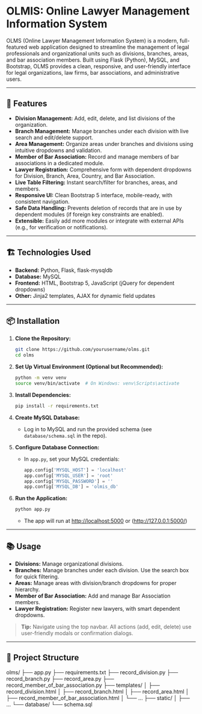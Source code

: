 # OLMIS: Online Lawyer Management Information System

OLMS (Online Lawyer Management Information System) is a modern, full-featured web application designed to streamline the management of legal professionals and organizational units such as divisions, branches, areas, and bar association members. Built using Flask (Python), MySQL, and Bootstrap, OLMS provides a clean, responsive, and user-friendly interface for legal organizations, law firms, bar associations, and administrative users.

---

## 🚀 Features

- **Division Management:** Add, edit, delete, and list divisions of the organization.
- **Branch Management:** Manage branches under each division with live search and edit/delete support.
- **Area Management:** Organize areas under branches and divisions using intuitive dropdowns and validation.
- **Member of Bar Association:** Record and manage members of bar associations in a dedicated module.
- **Lawyer Registration:** Comprehensive form with dependent dropdowns for Division, Branch, Area, Country, and Bar Association.
- **Live Table Filtering:** Instant search/filter for branches, areas, and members.
- **Responsive UI:** Clean Bootstrap 5 interface, mobile-ready, with consistent navigation.
- **Safe Data Handling:** Prevents deletion of records that are in use by dependent modules (if foreign key constraints are enabled).
- **Extensible:** Easily add more modules or integrate with external APIs (e.g., for verification or notifications).

---

## 🏗️ Technologies Used

- **Backend:** Python, Flask, flask-mysqldb
- **Database:** MySQL
- **Frontend:** HTML, Bootstrap 5, JavaScript (jQuery for dependent dropdowns)
- **Other:** Jinja2 templates, AJAX for dynamic field updates

---

## 📦 Installation

1. **Clone the Repository:**
    ```bash
    git clone https://github.com/yourusername/olms.git
    cd olms
    ```

2. **Set Up Virtual Environment (Optional but Recommended):**
    ```bash
    python -m venv venv
    source venv/bin/activate  # On Windows: venv\Scripts\activate
    ```

3. **Install Dependencies:**
    ```bash
    pip install -r requirements.txt
    ```

4. **Create MySQL Database:**
    - Log in to MySQL and run the provided schema (see `database/schema.sql` in the repo).

5. **Configure Database Connection:**
    - In `app.py`, set your MySQL credentials:
      ```python
      app.config['MYSQL_HOST'] = 'localhost'
      app.config['MYSQL_USER'] = 'root'
      app.config['MYSQL_PASSWORD'] = ''
      app.config['MYSQL_DB'] = 'olmis_db'
      ```

6. **Run the Application:**
    ```bash
    python app.py
    ```
    - The app will run at [http://localhost:5000](http://localhost:5000) or (http://127.0.0.1:5000/)

---

## 📚 Usage

- **Divisions:** Manage organizational divisions.
- **Branches:** Manage branches under each division. Use the search box for quick filtering.
- **Areas:** Manage areas with division/branch dropdowns for proper hierarchy.
- **Member of Bar Association:** Add and manage Bar Association members.
- **Lawyer Registration:** Register new lawyers, with smart dependent dropdowns.

> **Tip:** Navigate using the top navbar. All actions (add, edit, delete) use user-friendly modals or confirmation dialogs.

---

## 📂 Project Structure
olms/
├── app.py
├── requirements.txt
├── record_division.py
├── record_branch.py
├── record_area.py
├── record_member_of_bar_association.py
├── templates/
│ ├── record_division.html
│ ├── record_branch.html
│ ├── record_area.html
│ ├── record_member_of_bar_association.html
│ └── ...
├── static/
│ ├── ...
└── database/
└── schema.sql

